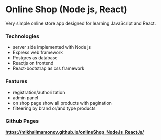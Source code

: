 # Online Shop (Node js, React)
Very simple online store app designed for learning JavaScript and React.    

### Technologies
- server side implemented with Node js 
- Express  web framework 
- Postgres as database 
- Reactjs on frontend 
- React-bootstrap as css framework 

### Features
- registration/authorization
- admin panel 
- on shop page show all products with pagination
- filteering by brand or/and type products


### Github Pages

**https://mikhailmamonov.github.io/onlineShop_NodeJs_ReactJs/**
